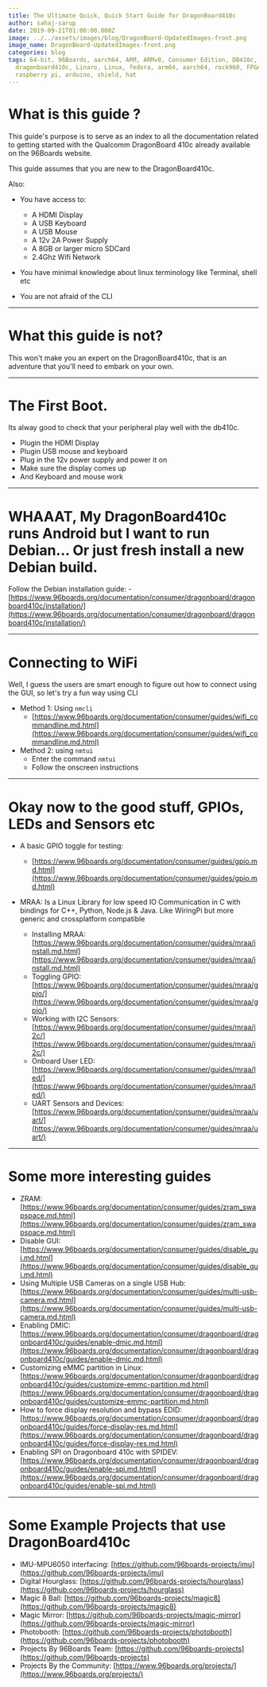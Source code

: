 ```yaml
---
title: The Ultimate Quick, Quick Start Guide for DragonBoard410c
author: sahaj-sarup
date: 2019-09-21T01:00:00.000Z
image: ../../assets/images/blog/DragonBoard-UpdatedImages-front.png
image_name: DragonBoard-UpdatedImages-front.png
categories: blog
tags: 64-bit, 96Boards, aarch64, ARM, ARMv8, Consumer Edition, DB410c,
  dragonboard410c, Linaro, Linux, fedora, arm64, aarch64, rock960, FPGA,
  raspberry pi, arduino, shield, hat
---
```


# What is this guide ?

This guide's purpose is to serve as an index to all the documentation related to getting started with the Qualcomm DragonBoard 410c already available on the 96Boards website.

This guide assumes that you are new to the DragonBoard410c.

Also:

- You have access to:

  - A HDMI Display
  - A USB Keyboard
  - A USB Mouse
  - A 12v 2A Power Supply
  - A 8GB or larger micro SDCard
  - 2.4Ghz Wifi Network

- You have minimal knowledge about linux terminology like Terminal, shell etc
- You are not afraid of the CLI

---

# What this guide is not?

This won't make you an expert on the DragonBoard410c, that is an adventure that you'll need to embark on your own.

---

# The First Boot.

Its alway good to check that your peripheral play well with the db410c.

- Plugin the HDMI Display
- Plugin USB mouse and keyboard
- Plug in the 12v power supply and power it on
- Make sure the display comes up
- And Keyboard and mouse work

---

# WHAAAT, My DragonBoard410c runs Android but I want to run Debian... Or just fresh install a new Debian build.

Follow the Debian installation guide: - [https://www.96boards.org/documentation/consumer/dragonboard/dragonboard410c/installation/](https://www.96boards.org/documentation/consumer/dragonboard/dragonboard410c/installation/)

---

# Connecting to WiFi

Well, I guess the users are smart enough to figure out how to connect using the GUI, so let's try a fun way using CLI

- Method 1: Using `nmcli`
  - [https://www.96boards.org/documentation/consumer/guides/wifi_commandline.md.html](https://www.96boards.org/documentation/consumer/guides/wifi_commandline.md.html)
- Method 2: using `nmtui`
  - Enter the command `nmtui`
  - Follow the onscreen instructions

---

# Okay now to the good stuff, GPIOs, LEDs and Sensors etc

- A basic GPIO toggle for testing:

  - [https://www.96boards.org/documentation/consumer/guides/gpio.md.html](https://www.96boards.org/documentation/consumer/guides/gpio.md.html)

- MRAA: Is a Linux Library for low speed IO Communication in C with bindings for C++, Python, Node.js & Java. Like WiringPi but more generic and crossplatform compatible
  - Installing MRAA: [https://www.96boards.org/documentation/consumer/guides/mraa/install.md.html](https://www.96boards.org/documentation/consumer/guides/mraa/install.md.html)
  - Toggling GPIO: [https://www.96boards.org/documentation/consumer/guides/mraa/gpio/](https://www.96boards.org/documentation/consumer/guides/mraa/gpio/)
  - Working with I2C Sensors: [https://www.96boards.org/documentation/consumer/guides/mraa/i2c/](https://www.96boards.org/documentation/consumer/guides/mraa/i2c/)
  - Onboard User LED: [https://www.96boards.org/documentation/consumer/guides/mraa/led/](https://www.96boards.org/documentation/consumer/guides/mraa/led/)
  - UART Sensors and Devices: [https://www.96boards.org/documentation/consumer/guides/mraa/uart/](https://www.96boards.org/documentation/consumer/guides/mraa/uart/)

---

# Some more interesting guides

- ZRAM: [https://www.96boards.org/documentation/consumer/guides/zram_swapspace.md.html](https://www.96boards.org/documentation/consumer/guides/zram_swapspace.md.html)
- Disable GUI: [https://www.96boards.org/documentation/consumer/guides/disable_gui.md.html](https://www.96boards.org/documentation/consumer/guides/disable_gui.md.html)
- Using Multiple USB Cameras on a single USB Hub: [https://www.96boards.org/documentation/consumer/guides/multi-usb-camera.md.html](https://www.96boards.org/documentation/consumer/guides/multi-usb-camera.md.html)
- Enabling DMIC: [https://www.96boards.org/documentation/consumer/dragonboard/dragonboard410c/guides/enable-dmic.md.html](https://www.96boards.org/documentation/consumer/dragonboard/dragonboard410c/guides/enable-dmic.md.html)
- Customizing eMMC partition in Linux: [https://www.96boards.org/documentation/consumer/dragonboard/dragonboard410c/guides/customize-emmc-partition.md.html](https://www.96boards.org/documentation/consumer/dragonboard/dragonboard410c/guides/customize-emmc-partition.md.html)
- How to force display resolution and bypass EDID: [https://www.96boards.org/documentation/consumer/dragonboard/dragonboard410c/guides/force-display-res.md.html](https://www.96boards.org/documentation/consumer/dragonboard/dragonboard410c/guides/force-display-res.md.html)
- Enabling SPI on Dragonboard 410c with SPIDEV: [https://www.96boards.org/documentation/consumer/dragonboard/dragonboard410c/guides/enable-spi.md.html](https://www.96boards.org/documentation/consumer/dragonboard/dragonboard410c/guides/enable-spi.md.html)

---

# Some Example Projects that use DragonBoard410c

- IMU-MPU6050 interfacing: [https://github.com/96boards-projects/imu](https://github.com/96boards-projects/imu)
- Digital Hourglass: [https://github.com/96boards-projects/hourglass](https://github.com/96boards-projects/hourglass)
- Magic 8 Ball: [https://github.com/96boards-projects/magic8](https://github.com/96boards-projects/magic8)
- Magic Mirror: [https://github.com/96boards-projects/magic-mirror](https://github.com/96boards-projects/magic-mirror)
- Photobooth: [https://github.com/96boards-projects/photobooth](https://github.com/96boards-projects/photobooth)
- Projects By 96Boards Team: [https://github.com/96boards-projects](https://github.com/96boards-projects)
- Projects By the Community: [https://www.96boards.org/projects/](https://www.96boards.org/projects/)
